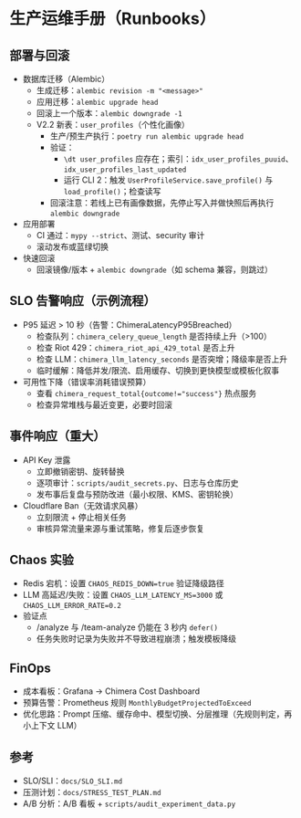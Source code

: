 # 生产运维手册（Runbooks）

## 部署与回滚
- 数据库迁移（Alembic）
  - 生成迁移：`alembic revision -m "<message>"`
  - 应用迁移：`alembic upgrade head`
  - 回滚上一个版本：`alembic downgrade -1`
  - V2.2 新表：`user_profiles`（个性化画像）
    - 生产/预生产执行：`poetry run alembic upgrade head`
    - 验证：
      - `\dt user_profiles` 应存在；索引：`idx_user_profiles_puuid`、`idx_user_profiles_last_updated`
      - 运行 CLI 2：触发 `UserProfileService.save_profile()` 与 `load_profile()`；检查读写
    - 回滚注意：若线上已有画像数据，先停止写入并做快照后再执行 `alembic downgrade`
- 应用部署
  - CI 通过：`mypy --strict`、测试、security 审计
  - 滚动发布或蓝绿切换
- 快速回滚
  - 回滚镜像/版本 + `alembic downgrade`（如 schema 兼容，则跳过）

## SLO 告警响应（示例流程）
- P95 延迟 > 10 秒（告警：ChimeraLatencyP95Breached）
  - 检查队列：`chimera_celery_queue_length` 是否持续上升（>100）
  - 检查 Riot 429：`chimera_riot_api_429_total` 是否上升
  - 检查 LLM：`chimera_llm_latency_seconds` 是否突增；降级率是否上升
  - 临时缓解：降低并发/限流、启用缓存、切换到更快模型或模板化叙事
- 可用性下降（错误率消耗错误预算）
  - 查看 `chimera_request_total{outcome!="success"}` 热点服务
  - 检查异常堆栈与最近变更，必要时回滚

## 事件响应（重大）
- API Key 泄露
  - 立即撤销密钥、旋转替换
  - 逐项审计：`scripts/audit_secrets.py`、日志与仓库历史
  - 发布事后复盘与预防改进（最小权限、KMS、密钥轮换）
- Cloudflare Ban（无效请求风暴）
  - 立刻限流 + 停止相关任务
  - 审核异常流量来源与重试策略，修复后逐步恢复

## Chaos 实验
- Redis 宕机：设置 `CHAOS_REDIS_DOWN=true` 验证降级路径
- LLM 高延迟/失败：设置 `CHAOS_LLM_LATENCY_MS=3000` 或 `CHAOS_LLM_ERROR_RATE=0.2`
- 验证点
  - /analyze 与 /team-analyze 仍能在 3 秒内 `defer()`
  - 任务失败时记录为失败并不导致进程崩溃；触发模板降级

## FinOps
- 成本看板：Grafana → Chimera Cost Dashboard
- 预算告警：Prometheus 规则 `MonthlyBudgetProjectedToExceed`
- 优化思路：Prompt 压缩、缓存命中、模型切换、分层推理（先规则判定，再小上下文 LLM）

## 参考
- SLO/SLI：`docs/SLO_SLI.md`
- 压测计划：`docs/STRESS_TEST_PLAN.md`
- A/B 分析：A/B 看板 + `scripts/audit_experiment_data.py`

